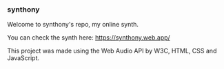 ### synthony

Welcome to synthony's repo, my online synth.

You can check the synth here: https://synthony.web.app/

This project was made using the Web Audio API by W3C, HTML, CSS and JavaScript.
